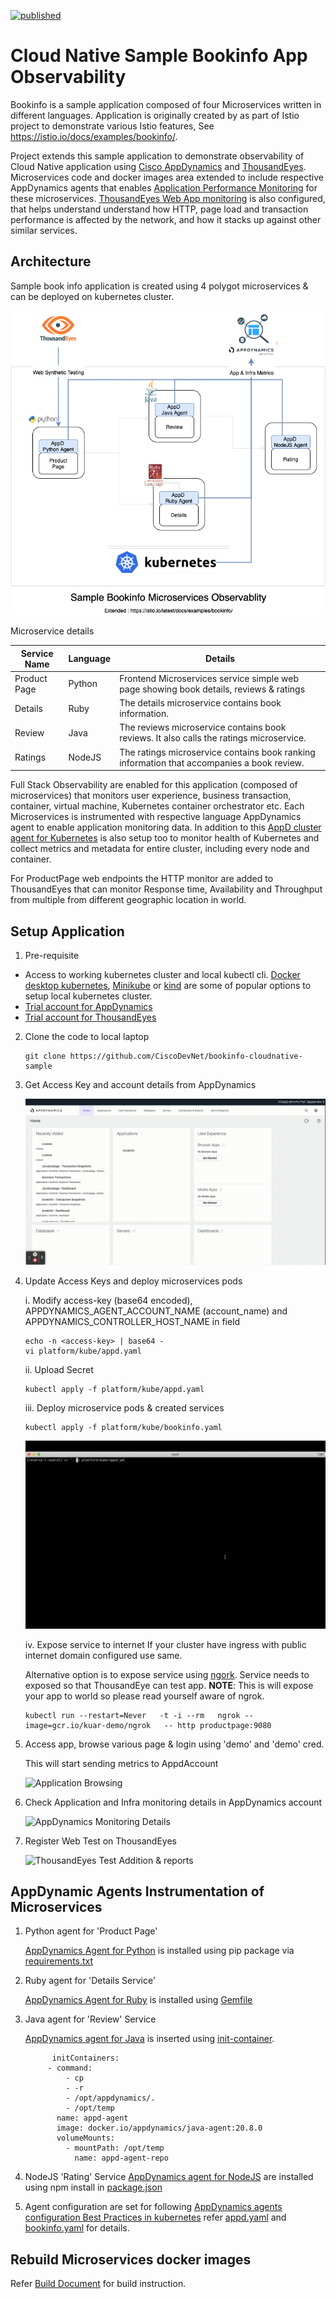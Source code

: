 [![published](https://static.production.devnetcloud.com/codeexchange/assets/images/devnet-published.svg)](https://developer.cisco.com/codeexchange/github/repo/CiscoDevNet/bookinfo-cloudnative-sample)

# Cloud Native Sample Bookinfo App Observability

Bookinfo is a sample application composed of four Microservices written in different languages. Application is originally 
created by as part of Istio project to demonstrate various Istio features, See <https://istio.io/docs/examples/bookinfo/>.

Project extends this sample application to demonstrate observability of Cloud Native application using [Cisco AppDynamics](https://www.appdynamics.com/) 
and [ThousandEyes](https://www.thousandeyes.com/). 
Microservices code and docker images area extended to include respective AppDynamics agents that enables [Application Performance Monitoring](https://www.appdynamics.com/product/application-performance-monitoring) 
for these microservices. [ThousandEyes Web App monitoring](https://www.thousandeyes.com/resources/website-monitoring-use-case) is also configured, that helps understand understand how HTTP, page load and transaction 
performance is affected by the network, and how it stacks up against other similar services.     


## Architecture
Sample book info application is created using 4 polygot microservices & can be deployed on kubernetes cluster. 

![](docs/Bookinfo-Appd-agent.png)
 
Microservice details 

| Service Name | Language | Details | 
|--------------|----------|---------|
|Product Page  | Python   | Frontend Microservices service simple web page showing book details, reviews & ratings| 
|Details       | Ruby     | The details microservice contains book information.| 
|Review        | Java     | The reviews microservice contains book reviews. It also calls the ratings microservice.|
|Ratings       | NodeJS   | The ratings microservice contains book ranking information that accompanies a book review.|


Full Stack Observability are enabled for this application (composed of microservices) that monitors user experience, business transaction, 
container, virtual machine, Kubernetes container orchestrator etc.  Each Microservices is instrumented with respective language AppDynamics agent to enable application monitoring data. 
In addition to this [AppD cluster agent for Kubernetes](https://docs.appdynamics.com/21.5/en/infrastructure-visibility/monitor-kubernetes-with-the-cluster-agent) is also setup too to monitor health of Kubernetes and collect metrics and metadata for entire cluster, including every node and container. 

For ProductPage web endpoints the HTTP monitor are added to ThousandEyes that can monitor Response time, Availability and Throughput from 
multiple from different geographic location in world.   


## Setup Application 

1. Pre-requisite

  - Access to working kubernetes cluster and local kubectl cli. [Docker desktop kubernetes](https://docs.docker.com/desktop/kubernetes/), [Minikube](https://minikube.sigs.k8s.io/docs/start/) or [kind](https://kind.sigs.k8s.io/) are some of popular
  options to setup local kubernetes cluster. 
  - [Trial account for AppDynamics](https://www.appdynamics.com/free-trial/)
  - [Trial account for ThousandEyes](https://www.thousandeyes.com/lps/network-monitoring/#lps-free-trial)
  
2. Clone the code to local laptop 

    ```
    git clone https://github.com/CiscoDevNet/bookinfo-cloudnative-sample
    ```
3. Get Access Key and account details from AppDynamics

     ![Access keys & Account Name](docs/appd-account.gif)

4. Update Access Keys and deploy microservices pods

    i. Modify access-key (base64 encoded), APPDYNAMICS_AGENT_ACCOUNT_NAME (account_name) and APPDYNAMICS_CONTROLLER_HOST_NAME in field
    ```
    echo -n <access-key> | base64 - 
    vi platform/kube/appd.yaml
    ```
    ii. Upload Secret 
    ```
    kubectl apply -f platform/kube/appd.yaml
    ```
    iii. Deploy microservice pods & created services
    ```
    kubectl apply -f platform/kube/bookinfo.yaml
    ```

    ![Sample Creation](docs/start-services.gif)
    
    iv. Expose service to internet
    If your cluster have ingress with public internet domain configured use same. 

    Alternative option is to expose service using [ngork](https://ngrok.com/). Service needs to exposed so that ThousandEye can test app. 
    **NOTE**: This is will expose your app to world so please read yourself aware of ngrok. 
    ```
    kubectl run --restart=Never   -t -i --rm   ngrok --image=gcr.io/kuar-demo/ngrok   -- http productpage:9080
    ```

5. Access app, browse various page & login using 'demo' and 'demo' cred. 

   This will start sending metrics to AppdAccount
   
   ![Application Browsing](docs/bookinfo-app.gif)

6. Check Application and Infra monitoring details in AppDynamics account 

   ![AppDynamics Monitoring Details](docs/appd-bookinfo.gif)

7. Register Web Test on ThousandEyes

   ![ThousandEyes Test Addition & reports](docs/ThousandEyes-TestCreate.gif)




## AppDynamic Agents Instrumentation of Microservices 
1. Python agent for 'Product Page' 

   [AppDynamics Agent for Python](https://docs.appdynamics.com/21.5/en/application-monitoring/install-app-server-agents/python-agent) is installed using pip package  via [requirements.txt](src/productpage/requirements.txt)

2. Ruby agent for 'Details Service'

   [AppDynamics Agent for Ruby](https://docs.appdynamics.com/display/RUBY/Getting+Started+with+Ruby+Agent) is installed using [Gemfile](src/details/Gemfile) 

3. Java agent for 'Review' Service

   [AppDynamics agent for Java](https://docs.appdynamics.com/21.5/en/application-monitoring/install-app-server-agents/java-agent/install-the-java-agent/install-the-java-agent-in-containers#InstalltheJavaAgentinContainers-init) is inserted using [init-container](platform/kube/bookinfo.yaml). 
   ```
         initContainers:
        - command:
            - cp
            - -r
            - /opt/appdynamics/.
            - /opt/temp
          name: appd-agent
          image: docker.io/appdynamics/java-agent:20.8.0
          volumeMounts:
            - mountPath: /opt/temp
              name: appd-agent-repo
   ```

4. NodeJS 'Rating' Service
   [AppDynamics agent for NodeJS](https://docs.appdynamics.com/21.5/en/application-monitoring/install-app-server-agents/node-js-agent) are installed using npm install in  [package.json](src/ratings/package.json)


5. Agent configuration are set for following [AppDynamics agents configuration Best Practices in kubernetes](https://docs.appdynamics.com/21.5/en/application-monitoring/install-app-server-agents/container-installation-options/instrument-kubernetes-applications-manually/best-practices-to-configure-agents-in-kubernetes) refer [appd.yaml](platform/kube/appd.yaml) and [bookinfo.yaml](platform/kube/bookinfo.yaml) for details. 

## Rebuild Microservices docker images

 Refer [Build Document](docs/build.md) for build instruction.
